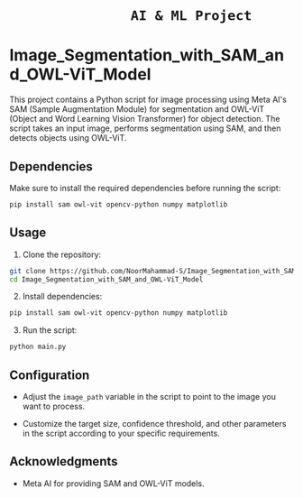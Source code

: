 # ```                AI & ML Project                ```

# Image_Segmentation_with_SAM_and_OWL-ViT_Model
This project contains a Python script for image processing using Meta AI's SAM (Sample Augmentation Module) for segmentation and OWL-ViT (Object and Word Learning Vision Transformer) for object detection. The script takes an input image, performs segmentation using SAM, and then detects objects using OWL-ViT.

## Dependencies

Make sure to install the required dependencies before running the script:

```bash
pip install sam owl-vit opencv-python numpy matplotlib
```

## Usage

1. Clone the repository:

```bash
git clone https://github.com/NoorMahammad-S/Image_Segmentation_with_SAM_and_OWL-ViT_Model.git
cd Image_Segmentation_with_SAM_and_OWL-ViT_Model
```

2. Install dependencies:

```bash
pip install sam owl-vit opencv-python numpy matplotlib
```

3. Run the script:

```bash
python main.py
```

## Configuration

- Adjust the `image_path` variable in the script to point to the image you want to process.

- Customize the target size, confidence threshold, and other parameters in the script according to your specific requirements.

## Acknowledgments

- Meta AI for providing SAM and OWL-ViT models.
